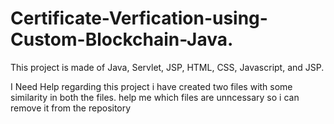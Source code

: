 # Certificate-Verfication-using-Custom-Blockchain-Java.
This project is made of Java, Servlet, JSP, HTML, CSS, Javascript, and JSP.

I Need Help regarding this project i have created two files with some similarity in both the files. help me which files are unncessary so i can remove it from the repository  
